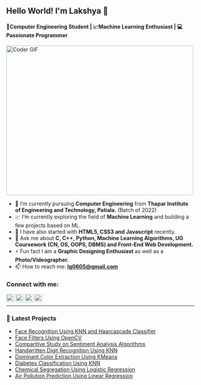 ## Hello World! I'm Lakshya 👋
#### 📕Computer Engineering Student | 📈Machine Learning Enthusiast | 💻Passionate Programmer
<img src="https://media.giphy.com/media/SWoSkN6DxTszqIKEqv/giphy.gif" alt="Coder GIF" class="center" width="500" height="400">

- 📕 I’m currently pursuing **Computer Engineering** from **Thapar Institute of Engineering and Technology, Patiala.** (Batch of 2022)
- 📈 I’m currently exploring the field of **Machine Learning** and building a few projects based on ML.
- 📑 I have also started with **HTML5, CSS3 and Javascript** recently.
- 💬 Ask me about **C, C++, Python, Machine Learning Algorithms, UG Coursework (CN, OS, OOPS, DBMS) and Front-End Web Development.**
- ⚡ Fun fact I am a **Graphic Designing Enthusiast** as well as a **Photo/Videographer.**
- 📫 How to reach me: **lg0605@gmail.com**

### Connect with me:

[<img align="left" alt="lakkshh | LinkedIn" width="22px" src="https://cdn.jsdelivr.net/npm/simple-icons@v3/icons/linkedin.svg" />][linkedin]
[<img align="left" alt="lakkshh" width="22px" src="https://cdn.jsdelivr.net/npm/simple-icons@3.5.0/icons/adobephotoshop.svg" />][portfolio]
[<img align="left" alt="lakkshh | Instagram" width="22px" src="https://cdn.jsdelivr.net/npm/simple-icons@3.0.1/icons/instagram.svg" />][instagram]
[<img align="left" alt="lakkshh | Twitter" width="22px" src="https://cdn.jsdelivr.net/npm/simple-icons@v3/icons/twitter.svg" />][twitter]
<br />

---

### 📕 Latest Projects

- [Face Recognition Using KNN and Haarcascade Classifier](https://github.com/lakkshh/Face-Recognition-Using-KNN)
- [Face Filters Using OpenCV](https://github.com/lakkshh/Face-Filters-Using-OpenCV)
- [Comparitive Study on Sentiment Analysis Algorithms](https://github.com/lakkshh/Comparitive-Study-on-Sentiment-Analysis-Algorithms)
- [Handwritten Digit Recognition Using KNN](https://github.com/lakkshh/Handwritten-Digit-Recognition)
- [Dominant Color Extraction Using KMeans](https://github.com/lakkshh/Dominant-Color-Extraction-Using-KMeans)
- [Diabetes Classification Using KNN](https://github.com/lakkshh/Diabetes-Classification-Using-KNN)
- [Chemical Segregation Using Logistic Regression](https://github.com/lakkshh/Chemical-Segregation-Using-Logistic-Regression)
- [Air Pollution Prediction Using Linear Regression](https://github.com/lakkshh/Air-Pollution-Prediction-Using-Linear-Regression)

[portfolio]: https://drive.google.com/file/d/1-HBEEhRTNKD2-liWYWeya_nmyTeMb1MC/view
[twitter]: https://www.twitter.com/lakkshh
[linkedin]: https://www.linkedin.com/in/lakkshh/
[instagram]: https://www.instagram.com/lakkshh
